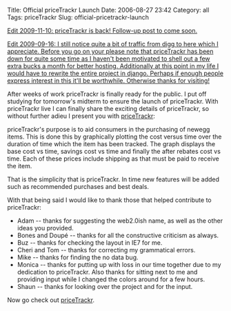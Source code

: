 Title: Official priceTrackr Launch
Date: 2006-08-27 23:42
Category: all
Tags: priceTrackr
Slug: official-pricetrackr-launch

<ins>Edit 2009-11-10: priceTrackr is back! Follow-up post to come
soon.</ins>

<ins>Edit 2009-09-16: I still notice quite a bit of traffic from digg to
here which I appreciate. Before you go on your please note that
priceTrackr has been down for quite some time as I haven't been
motivated to shell out a few extra bucks a month for better hosting.
Additionally at this point in my life I would have to rewrite the entire
project in django. Perhaps if enough people express interest in this
it'll be worthwhile. Otherwise thanks for visiting!</ins>

After weeks of work priceTrackr is finally ready for the public. I put
off studying for tomorrow's midterm to ensure the launch of priceTrackr.
With priceTrackr live I can finally share the exciting details of
priceTrackr, so without further adieu I present you with
[priceTrackr][]:

priceTrackr's purpose is to aid consumers in the purchasing of newegg
items. This is done this by graphically plotting the cost versus time
over the duration of time which the item has been tracked. The graph
displays the base cost vs time, savings cost vs time and finally the
after rebates cost vs time. Each of these prices include shipping as
that must be paid to receive the item.

That is the simplicity that is priceTrackr. In time new features will be
added such as recommended purchases and best deals.

With that being said I would like to thank those that helped contribute
to priceTrackr:

-   Adam -- thanks for suggesting the web2.0ish name, as well as the
    other ideas you provided.
-   Bones and Doupé -- thanks for all the constructive criticism as
    always.
-   Buz -- thanks for checking the layout in IE7 for me.
-   Cheri and Tom -- thanks for correcting my grammatical errors.
-   Mike -- thanks for finding the no data bug.
-   Monica -- thanks for putting up with loss in our time together due
    to my dedication to priceTrackr. Also thanks for sitting next to me
    and providing input while I changed the colors around for a few
    hours.
-   Shaun -- thanks for looking over the project and for the input.

Now go check out [priceTrackr][].

  [priceTrackr]: http://www.pricetrackr.com
